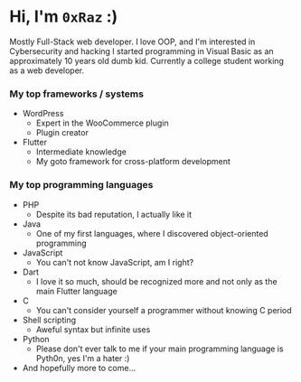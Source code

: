 # Hi, I'm `0xRaz` :)

Mostly Full-Stack web developer.
I love OOP, and I'm interested in Cybersecurity and hacking
I started programming in Visual Basic as an approximately 10 years old dumb kid.
Currently a college student working as a web developer.

### My top frameworks / systems
- WordPress
  - Expert in the WooCommerce plugin
  - Plugin creator
- Flutter
  - Intermediate knowledge
  - My goto framework for cross-platform development

### My top programming languages
- PHP
  - Despite its bad reputation, I actually like it
- Java
  - One of my first languages, where I discovered object-oriented programming
- JavaScript
  - You can't not know JavaScript, am I right?
- Dart
  - I love it so much, should be recognized more and not only as the main Flutter language
- C
  - You can't consider yourself a programmer without knowing C period
- Shell scripting
  - Aweful syntax but infinite uses
- Python
  - Please don't ever talk to me if your main programming language is Pyth0n, yes I'm a hater :)
- And hopefully more to come...
